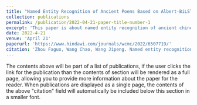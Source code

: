 ```yaml
---
title: "Named Entity Recognition of Ancient Poems Based on Albert-BiLSTM-MHA-CRF Model"
collection: publications
permalink: /publication/2022-04-21-paper-title-number-1
excerpt: 'This paper is about named entity recognition of ancient chinese poetry and the construction of ancient chinese poetry knowledge graph. It can provide support for downstream tasks related to ancient chinese poetry.'
date: 2022-4-21
venue: 'April 21'
paperurl: 'https://www.hindawi.com/journals/wcmc/2022/6507719/'
citation: 'Zhou Faguo, Wang Chao, Wang Jipeng. Named entity recognition of ancient poems based on Albert-BiLSTM-MHA-CRF model[J]. Wireless Communications and Mobile Computing, 2022, 2022.'
---
```


The contents above will be part of a list of publications, if the user clicks the link for the publication than the contents of section will be rendered as a full page, allowing you to provide more information about the paper for the reader. When publications are displayed as a single page, the contents of the above "citation" field will automatically be included below this section in a smaller font.

